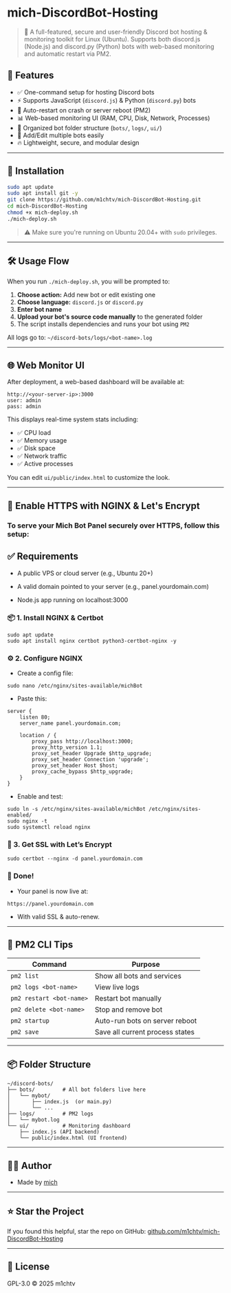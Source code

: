 # mich-DiscordBot-Hosting

> 🔐 A full-featured, secure and user-friendly Discord bot hosting & monitoring toolkit for Linux (Ubuntu). Supports both discord.js (Node.js) and discord.py (Python) bots with web-based monitoring and automatic restart via PM2.

## 🧰 Features

- ✅ One-command setup for hosting Discord bots
- ⚡ Supports JavaScript (`discord.js`) & Python (`discord.py`) bots
- 🔁 Auto-restart on crash or server reboot (PM2)
- 📊 Web-based monitoring UI (RAM, CPU, Disk, Network, Processes)
- 📂 Organized bot folder structure (`bots/`, `logs/`, `ui/`)
- 🧠 Add/Edit multiple bots easily
- 🔥 Lightweight, secure, and modular design

---

## 🚀 Installation

```bash
sudo apt update
sudo apt install git -y
git clone https://github.com/m1chtv/mich-DiscordBot-Hosting.git
cd mich-DiscordBot-Hosting
chmod +x mich-deploy.sh
./mich-deploy.sh
```

> ⚠️ Make sure you're running on Ubuntu 20.04+ with `sudo` privileges.

---

## 🛠 Usage Flow

When you run `./mich-deploy.sh`, you will be prompted to:

1. **Choose action:** Add new bot or edit existing one
2. **Choose language:** `discord.js` or `discord.py`
3. **Enter bot name**
4. **Upload your bot's source code manually** to the generated folder
5. The script installs dependencies and runs your bot using `PM2`

All logs go to: `~/discord-bots/logs/<bot-name>.log`

---

## 🌐 Web Monitor UI

After deployment, a web-based dashboard will be available at:

```
http://<your-server-ip>:3000
user: admin
pass: admin
```

This displays real-time system stats including:

- ✅ CPU load
- ✅ Memory usage
- ✅ Disk space
- ✅ Network traffic
- ✅ Active processes

You can edit `ui/public/index.html` to customize the look.

---


## 🔐 Enable HTTPS with NGINX & Let's Encrypt

### To serve your Mich Bot Panel securely over HTTPS, follow this setup:

## ✅ Requirements

- A public VPS or cloud server (e.g., Ubuntu 20+)

- A valid domain pointed to your server (e.g., panel.yourdomain.com)

- Node.js app running on localhost:3000


### 📦 1. Install NGINX & Certbot
```
sudo apt update
sudo apt install nginx certbot python3-certbot-nginx -y
```

### ⚙️ 2. Configure NGINX
- Create a config file:
```
sudo nano /etc/nginx/sites-available/michBot
```
- Paste this:
```
server {
    listen 80;
    server_name panel.yourdomain.com;

    location / {
        proxy_pass http://localhost:3000;
        proxy_http_version 1.1;
        proxy_set_header Upgrade $http_upgrade;
        proxy_set_header Connection 'upgrade';
        proxy_set_header Host $host;
        proxy_cache_bypass $http_upgrade;
    }
}
```
- Enable and test:
```
sudo ln -s /etc/nginx/sites-available/michBot /etc/nginx/sites-enabled/
sudo nginx -t
sudo systemctl reload nginx
```

### 🔐 3. Get SSL with Let’s Encrypt
```
sudo certbot --nginx -d panel.yourdomain.com
```

### 🧠 Done!
- Your panel is now live at:
```
https://panel.yourdomain.com
```
- With valid SSL & auto-renew.

---

## 🔄 PM2 CLI Tips

| Command                  | Purpose                         |
| ------------------------ | ------------------------------- |
| `pm2 list`               | Show all bots and services      |
| `pm2 logs <bot-name>`    | View live logs                  |
| `pm2 restart <bot-name>` | Restart bot manually            |
| `pm2 delete <bot-name>`  | Stop and remove bot             |
| `pm2 startup`            | Auto-run bots on server reboot  |
| `pm2 save`               | Save all current process states |

---

## 📦 Folder Structure

```
~/discord-bots/
├── bots/         # All bot folders live here
│   └── mybot/
│       ├── index.js  (or main.py)
│       └── ...
├── logs/         # PM2 logs
│   └── mybot.log
└── ui/           # Monitoring dashboard
    ├── index.js (API backend)
    └── public/index.html (UI frontend)
```

---

## 👨‍💻 Author

- Made by [mich](https://github.com/m1chtv)

---

## ⭐ Star the Project

If you found this helpful, star the repo on GitHub: [github.com/m1chtv/mich-DiscordBot-Hosting](https://github.com/m1chtv/mich-DiscordBot-Hosting)

---

## 🧠 License

GPL-3.0 © 2025 m1chtv

